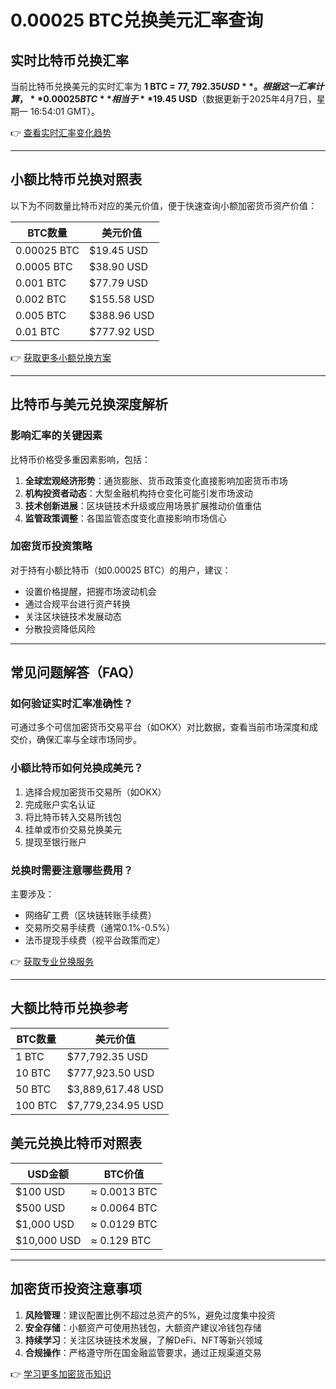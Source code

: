 # 0.00025 BTC兑换美元汇率查询

## 实时比特币兑换汇率
当前比特币兑换美元的实时汇率为 **1 BTC = $77,792.35 USD**。根据这一汇率计算，**0.00025 BTC** 相当于 **$19.45 USD**（数据更新于2025年4月7日，星期一 16:54:01 GMT）。

👉 [查看实时汇率变化趋势](https://bit.ly/okx_welcome)

---

## 小额比特币兑换对照表
以下为不同数量比特币对应的美元价值，便于快速查询小额加密货币资产价值：

| BTC数量 | 美元价值 |
| --- | --- |
| 0.00025 BTC | $19.45 USD |
| 0.0005 BTC | $38.90 USD |
| 0.001 BTC | $77.79 USD |
| 0.002 BTC | $155.58 USD |
| 0.005 BTC | $388.96 USD |
| 0.01 BTC | $777.92 USD |

👉 [获取更多小额兑换方案](https://bit.ly/okx_welcome)

---

## 比特币与美元兑换深度解析

### 影响汇率的关键因素
比特币价格受多重因素影响，包括：
1. **全球宏观经济形势**：通货膨胀、货币政策变化直接影响加密货币市场
2. **机构投资者动态**：大型金融机构持仓变化可能引发市场波动
3. **技术创新进展**：区块链技术升级或应用场景扩展推动价值重估
4. **监管政策调整**：各国监管态度变化直接影响市场信心

### 加密货币投资策略
对于持有小额比特币（如0.00025 BTC）的用户，建议：
- 设置价格提醒，把握市场波动机会
- 通过合规平台进行资产转换
- 关注区块链技术发展动态
- 分散投资降低风险

---

## 常见问题解答（FAQ）

### 如何验证实时汇率准确性？
可通过多个可信加密货币交易平台（如OKX）对比数据，查看当前市场深度和成交价，确保汇率与全球市场同步。

### 小额比特币如何兑换成美元？
1. 选择合规加密货币交易所（如OKX）
2. 完成账户实名认证
3. 将比特币转入交易所钱包
4. 挂单或市价交易兑换美元
5. 提现至银行账户

### 兑换时需要注意哪些费用？
主要涉及：
- 网络矿工费（区块链转账手续费）
- 交易所交易手续费（通常0.1%-0.5%）
- 法币提现手续费（视平台政策而定）

👉 [获取专业兑换服务](https://bit.ly/okx_welcome)

---

## 大额比特币兑换参考

| BTC数量 | 美元价值 |
| --- | --- |
| 1 BTC | $77,792.35 USD |
| 10 BTC | $777,923.50 USD |
| 50 BTC | $3,889,617.48 USD |
| 100 BTC | $7,779,234.95 USD |

## 美元兑换比特币对照表

| USD金额 | BTC价值 |
| --- | --- |
| $100 USD | ≈ 0.0013 BTC |
| $500 USD | ≈ 0.0064 BTC |
| $1,000 USD | ≈ 0.0129 BTC |
| $10,000 USD | ≈ 0.129 BTC |

---

## 加密货币投资注意事项
1. **风险管理**：建议配置比例不超过总资产的5%，避免过度集中投资
2. **安全存储**：小额资产可使用热钱包，大额资产建议冷钱包存储
3. **持续学习**：关注区块链技术发展，了解DeFi、NFT等新兴领域
4. **合规操作**：严格遵守所在国金融监管要求，通过正规渠道交易

👉 [学习更多加密货币知识](https://bit.ly/okx_welcome)